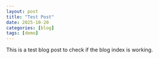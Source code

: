 ```yaml
---
layout: post
title: "Test Post"
date: 2025-10-20
categories: [blog]
tags: [demo]
---
```


This is a test blog post to check if the blog index is working.